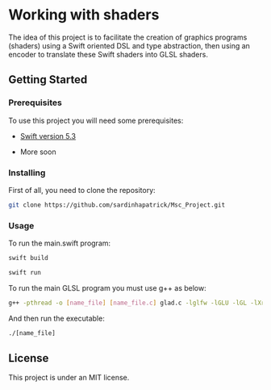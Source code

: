 # Working with shaders

The idea of this project is to facilitate the creation of graphics programs (shaders) using a Swift oriented DSL and type abstraction, then using an encoder to translate these Swift shaders into GLSL shaders.

## Getting Started

### Prerequisites

To use this project you will need some prerequisites:

* [Swift version 5.3](https://swift.org/download/#releases)

* More soon

### Installing

First of all, you need to clone the repository:

```bash
git clone https://github.com/sardinhapatrick/Msc_Project.git

```

### Usage

To run the main.swift program:

```bash
swift build

swift run

```

To run the main GLSL program you must use g++ as below:

```bash
g++ -pthread -o [name_file] [name_file.c] glad.c -lglfw -lGLU -lGL -lXrandr -lXxf86vm -lXi -lXinerama -lX11 -lrt -ldl

```

And then run the executable:

```bash
./[name_file]

```

## License

This project is under an MIT license.
